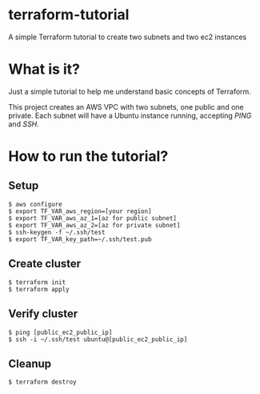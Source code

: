 # terraform-tutorial
A simple Terraform tutorial to create two subnets and two ec2 instances

# What is it?
Just a simple tutorial to help me understand basic concepts of Terraform.

This project creates an AWS VPC with two subnets, one public and one private. Each subnet will have a Ubuntu instance running, accepting *PING* and *SSH*.

# How to run the tutorial?

## Setup
```
$ aws configure
$ export TF_VAR_aws_region=[your region]
$ export TF_VAR_aws_az_1=[az for public subnet]
$ export TF_VAR_aws_az_2=[az for private subnet]
$ ssh-keygen -f ~/.ssh/test
$ export TF_VAR_key_path=~/.ssh/test.pub
```

## Create cluster
```
$ terraform init
$ terraform apply
```

## Verify cluster
```
$ ping [public_ec2_public_ip]
$ ssh -i ~/.ssh/test ubuntu@[public_ec2_public_ip]
```

## Cleanup
```
$ terraform destroy
```
